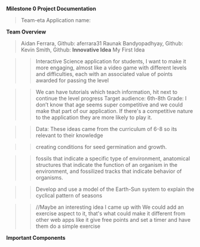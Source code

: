 **Milestone 0 Project Documentation**
>Team-eta
>Application name: 


**Team Overview**
>	Aidan Ferrara, Github: aferrara31
>	Raunak Bandyopadhyay, Github:
>	Kevin Smith, Github:
**Innovative Idea**
>My First Idea

>>    Interactive Science application for students, I want to make it more engaging, almost like a video game  with different levels and  difficulties, each with an associated value of points awarded for passing the level

>>    We can have tutorials which teach information, hit next to continue the level progress
>>    Target audience: 6th-8th Grade: I don’t know that age seems super competitive and we could make that part of our application. If there's a competitive nature to the application they are more likely to play it.

>>   Data: 
>>    These ideas came from the curriculum of 6-8 so its relevant to their knowledge

>>    creating conditions for seed germination and growth. 

>>    fossils that indicate a specific type of environment,
>>   anatomical structures that indicate the function of an organism in the environment, and
>>    fossilized tracks that indicate behavior of organisms.

>>    Develop and use a model of the Earth-Sun system to explain the cyclical pattern of seasons

>>    //Maybe an interesting idea I came up with
>>    We could add an exercise aspect to it, that's what could make it different from other web apps like it
>>   give free points and set a timer and have them do a simple exercise

**Important Components**
